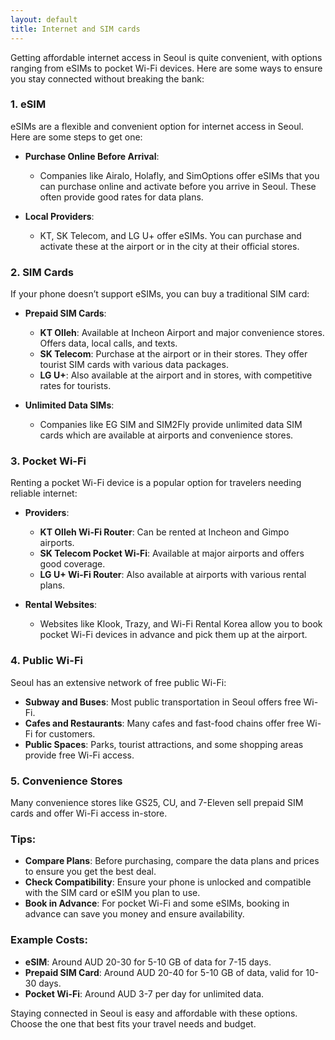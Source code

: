 ```yaml
---
layout: default
title: Internet and SIM cards
---
```

Getting affordable internet access in Seoul is quite convenient, with options ranging from eSIMs to pocket Wi-Fi devices. Here are some ways to ensure you stay connected without breaking the bank:

### 1. **eSIM**
eSIMs are a flexible and convenient option for internet access in Seoul. Here are some steps to get one:

- **Purchase Online Before Arrival**:
  - Companies like Airalo, Holafly, and SimOptions offer eSIMs that you can purchase online and activate before you arrive in Seoul. These often provide good rates for data plans.

- **Local Providers**:
  - KT, SK Telecom, and LG U+ offer eSIMs. You can purchase and activate these at the airport or in the city at their official stores.

### 2. **SIM Cards**
If your phone doesn’t support eSIMs, you can buy a traditional SIM card:

- **Prepaid SIM Cards**:
  - **KT Olleh**: Available at Incheon Airport and major convenience stores. Offers data, local calls, and texts.
  - **SK Telecom**: Purchase at the airport or in their stores. They offer tourist SIM cards with various data packages.
  - **LG U+**: Also available at the airport and in stores, with competitive rates for tourists.

- **Unlimited Data SIMs**:
  - Companies like EG SIM and SIM2Fly provide unlimited data SIM cards which are available at airports and convenience stores.

### 3. **Pocket Wi-Fi**
Renting a pocket Wi-Fi device is a popular option for travelers needing reliable internet:

- **Providers**:
  - **KT Olleh Wi-Fi Router**: Can be rented at Incheon and Gimpo airports.
  - **SK Telecom Pocket Wi-Fi**: Available at major airports and offers good coverage.
  - **LG U+ Wi-Fi Router**: Also available at airports with various rental plans.

- **Rental Websites**:
  - Websites like Klook, Trazy, and Wi-Fi Rental Korea allow you to book pocket Wi-Fi devices in advance and pick them up at the airport.

### 4. **Public Wi-Fi**
Seoul has an extensive network of free public Wi-Fi:

- **Subway and Buses**: Most public transportation in Seoul offers free Wi-Fi.
- **Cafes and Restaurants**: Many cafes and fast-food chains offer free Wi-Fi for customers.
- **Public Spaces**: Parks, tourist attractions, and some shopping areas provide free Wi-Fi access.

### 5. **Convenience Stores**
Many convenience stores like GS25, CU, and 7-Eleven sell prepaid SIM cards and offer Wi-Fi access in-store.

### Tips:
- **Compare Plans**: Before purchasing, compare the data plans and prices to ensure you get the best deal.
- **Check Compatibility**: Ensure your phone is unlocked and compatible with the SIM card or eSIM you plan to use.
- **Book in Advance**: For pocket Wi-Fi and some eSIMs, booking in advance can save you money and ensure availability.

### Example Costs:
- **eSIM**: Around AUD 20-30 for 5-10 GB of data for 7-15 days.
- **Prepaid SIM Card**: Around AUD 20-40 for 5-10 GB of data, valid for 10-30 days.
- **Pocket Wi-Fi**: Around AUD 3-7 per day for unlimited data.

Staying connected in Seoul is easy and affordable with these options. Choose the one that best fits your travel needs and budget.

